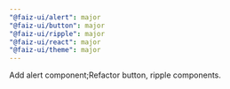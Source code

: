```yaml
---
"@faiz-ui/alert": major
"@faiz-ui/button": major
"@faiz-ui/ripple": major
"@faiz-ui/react": major
"@faiz-ui/theme": major
---
```


Add alert component;Refactor button, ripple components.
